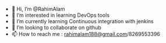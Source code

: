 - 👋 Hi, I’m @RahimAlam
- 👀 I’m interested in learning DevOps tools
- 🌱 I’m currently learning Continuous integration with jenkins
- 💞️ I’m looking to collaborate on github
- 📫 How to reach me : rahimalam188@gmail.com/8269553396

<!---
RahimAlam/RahimAlam is a ✨ special ✨ repository because its `README.md` (this file) appears on your GitHub profile.
You can click the Preview link to take a look at your changes.
--->
